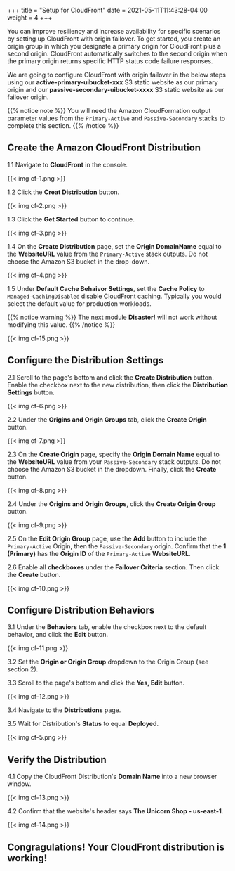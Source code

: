 +++
title = "Setup for CloudFront"
date =  2021-05-11T11:43:28-04:00
weight = 4
+++

You can improve resiliency and increase availability for specific scenarios by setting up CloudFront with origin failover. To get started, you create an origin group in which you designate a primary origin for CloudFront plus a second origin. CloudFront automatically switches to the second origin when the primary origin returns specific HTTP status code failure responses.  

We are going to configure CloudFront with origin failover in the below steps using our **active-primary-uibucket-xxx** S3 static website as our primary origin and our **passive-secondary-uibucket-xxxx** S3 static website as our failover origin.

{{% notice note %}}
You will need the Amazon CloudFormation output parameter values from the `Primary-Active` and `Passive-Secondary` stacks to complete this section.
{{% /notice %}}

## Create the Amazon CloudFront Distribution

1.1 Navigate to **CloudFront** in the console.

{{< img cf-1.png >}}

1.2 Click the **Creat Distribution** button.

{{< img cf-2.png >}}

1.3 Click the **Get Started** button to continue.

{{< img cf-3.png >}}

1.4 On the **Create Distribution** page, set the **Origin DomainName** equal to the **WebsiteURL** value from the `Primary-Active` stack outputs.  Do not choose the Amazon S3 bucket in the drop-down.

{{< img cf-4.png >}}

1.5 Under **Default Cache Behaivor Settings**, set the **Cache Policy** to `Managed-CachingDisabled` disable CloudFront caching.  Typically you would select the default value for production workloads.

{{% notice warning %}}
The next module **Disaster!** will not work without modifying this value.
{{% /notice %}}

{{< img cf-15.png >}}

## Configure the Distribution Settings

2.1 Scroll to the page's bottom and click the **Create Distribution** button.  Enable the checkbox next to the new distribution, then click the **Distribution Settings** button.

{{< img cf-6.png >}}

2.2 Under the **Origins and Origin Groups** tab, click the **Create Origin** button.

{{< img cf-7.png >}}

2.3 On the **Create Origin** page, specify the **Origin Domain Name** equal to the **WebsiteURL** value from your `Passive-Secondary` stack outputs.  Do not choose the Amazon S3 bucket in the dropdown.  Finally, click the **Create** button.

{{< img cf-8.png >}}

2.4 Under the **Origins and Origin Groups**, click the **Create Origin Group** button.

{{< img cf-9.png >}}

2.5 On the **Edit Origin Group** page, use the **Add** button to include the `Primary-Active` Origin, then the `Passive-Secondary` origin.  Confirm that the **1 (Primary)** has the **Origin ID** of the `Primary-Active` **WebsiteURL**.

2.6 Enable all **checkboxes** under the **Failover Criteria** section.  Then click the **Create** button.

{{< img cf-10.png >}}

## Configure Distribution Behaviors

3.1 Under the **Behaviors** tab, enable the checkbox next to the default behavior, and click the **Edit** button.

{{< img cf-11.png >}}

3.2 Set the **Origin or Origin Group** dropdown to the Origin Group (see section 2).

3.3 Scroll to the page's bottom and click the **Yes, Edit** button.

{{< img cf-12.png >}}

3.4 Navigate to the **Distributions** page.

3.5 Wait for Distribution's **Status** to equal **Deployed**.

{{< img cf-5.png >}}

## Verify the Distribution

4.1 Copy the CloudFront Distribution's **Domain Name** into a new browser window.

{{< img cf-13.png >}}

4.2 Confirm that the website's header says **The Unicorn Shop - us-east-1**.

{{< img cf-14.png >}}

## Congragulations!  Your CloudFront distribution is working!

